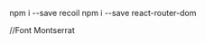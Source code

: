 npm i --save recoil
npm i --save react-router-dom

//Font Montserrat
<link rel="preconnect" href="https://fonts.gstatic.com">
<link href="https://fonts.googleapis.com/css2?family=Montserrat:ital,wght@0,300;0,500;0,700;0,800;1,400&display=swap" rel="stylesheet">



